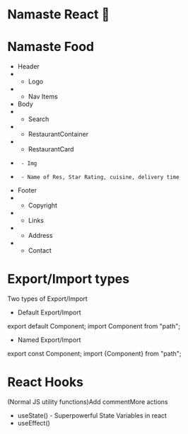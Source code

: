 # Namaste React 🚀

# Namaste Food


- Header
- - Logo
- - Nav Items
- Body
- - Search
- - RestaurantContainer
- - RestaurantCard
-      - Img
-      - Name of Res, Star Rating, cuisine, delivery time
- Footer
- - Copyright
- - Links
- - Address
- - Contact

# Export/Import types

Two types of Export/Import

- Default Export/Import

export default Component;
import Component from "path";

- Named Export/Import

export const Component;
import {Component} from "path";

# React Hooks

(Normal JS utility functions)Add commentMore actions

- useState() - Superpowerful State Variables in react
- useEffect() 
